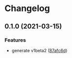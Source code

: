 # Changelog

## 0.1.0 (2021-03-15)


### Features

* generate v1beta2 ([87afc6d](https://www.github.com/googleapis/python-artifact-registry/commit/87afc6ddd4966e4c9acb0a88c556cbcd2fb6b566))
